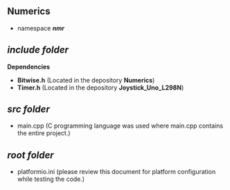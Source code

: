 ## Numerics

- namespace ***nmr***

## ***include folder***

**Dependencies**

- **Bitwise.h**         (Located in the depository **Numerics**)
- **Timer.h**           (Located in the depository **Joystick_Uno_L298N**)

## ***src folder***

- main.cpp (C programming language was used where main.cpp contains the entire project.)

## ***root folder***

- platformio.ini        (please review this document for platform configuration while testing the code.)
